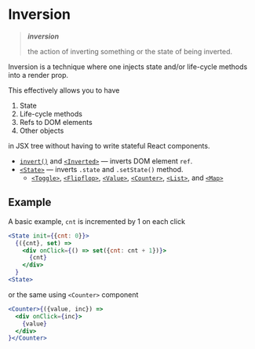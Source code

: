 # Inversion

> __*inversion*__
>
> the action of inverting something or the state of being inverted.

Inversion is a technique where one injects state and/or life-cycle methods into a render prop.

This effectively allows you to have

  1. State
  2. Life-cycle methods
  3. Refs to DOM elements
  4. Other objects

in JSX tree without having to write stateful React components.

  - [`invert()`](./invert.md) and [`<Inverted>`](./invert.md#inverted) &mdash; inverts DOM element `ref`.
  - [`<State>`](./State.md) &mdash; inverts `.state` and `.setState()` method.
     - [`<Toggle>`](./Toggle.md), [`<Flipflop>`](./Flipflop.md), [`<Value>`](./Value.md), [`<Counter>`](./Counter.md), [`<List>`](./List.md), and [`<Map>`](./Map.md)


## Example

A basic example, `cnt` is incremented by 1 on each click

```jsx
<State init={{cnt: 0}}>
  {({cnt}, set) =>
    <div onClick={() => set({cnt: cnt + 1})}>
      {cnt}
    </div>
  }
<State>
```

or the same using `<Counter>` component

```jsx
<Counter>{({value, inc}) =>
  <div onClick={inc}>
    {value}
  </div>
}</Counter>
```
